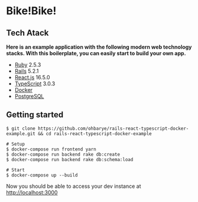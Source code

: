 # Bike!Bike!

## Tech Atack

**Here is an example application with the following modern web technology stacks. With this boilerplate, you can easily start to build your own app.**

- [Ruby](https://www.ruby-lang.org/en/) 2.5.3
- [Rails](https://rubyonrails.org/) 5.2.1
- [React.js](https://reactjs.org/) 16.5.0
- [TypeScript](https://www.typescriptlang.org/) 3.0.3
- [Docker](https://docs.docker.com/)
- [PostgreSQL](https://www.postgresql.org/)

## Getting started

```shell
$ git clone https://github.com/ohbarye/rails-react-typescript-docker-example.git && cd rails-react-typescript-docker-example

# Setup
$ docker-compose run frontend yarn
$ docker-compose run backend rake db:create
$ docker-compose run backend rake db:schema:load

# Start
$ docker-compose up --build
```

Now you should be able to access your dev instance at [http://localhost:3000](http://localhost:3000)
